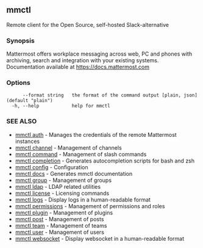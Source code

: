 ## mmctl

Remote client for the Open Source, self-hosted Slack-alternative

### Synopsis

Mattermost offers workplace messaging across web, PC and phones with archiving, search and integration with your existing systems. Documentation available at https://docs.mattermost.com

### Options

```
      --format string   the format of the command output [plain, json] (default "plain")
  -h, --help            help for mmctl
```

### SEE ALSO

* [mmctl auth](mmctl_auth.md)	 - Manages the credentials of the remote Mattermost instances
* [mmctl channel](mmctl_channel.md)	 - Management of channels
* [mmctl command](mmctl_command.md)	 - Management of slash commands
* [mmctl completion](mmctl_completion.md)	 - Generates autocompletion scripts for bash and zsh
* [mmctl config](mmctl_config.md)	 - Configuration
* [mmctl docs](mmctl_docs.md)	 - Generates mmctl documentation
* [mmctl group](mmctl_group.md)	 - Management of groups
* [mmctl ldap](mmctl_ldap.md)	 - LDAP related utilities
* [mmctl license](mmctl_license.md)	 - Licensing commands
* [mmctl logs](mmctl_logs.md)	 - Display logs in a human-readable format
* [mmctl permissions](mmctl_permissions.md)	 - Management of permissions and roles
* [mmctl plugin](mmctl_plugin.md)	 - Management of plugins
* [mmctl post](mmctl_post.md)	 - Management of posts
* [mmctl team](mmctl_team.md)	 - Management of teams
* [mmctl user](mmctl_user.md)	 - Management of users
* [mmctl websocket](mmctl_websocket.md)	 - Display websocket in a human-readable format

